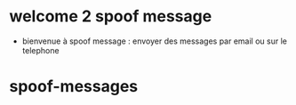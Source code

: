 # welcome 2 spoof message
 * bienvenue à spoof message : envoyer des messages par email ou sur le telephone
# spoof-messages

